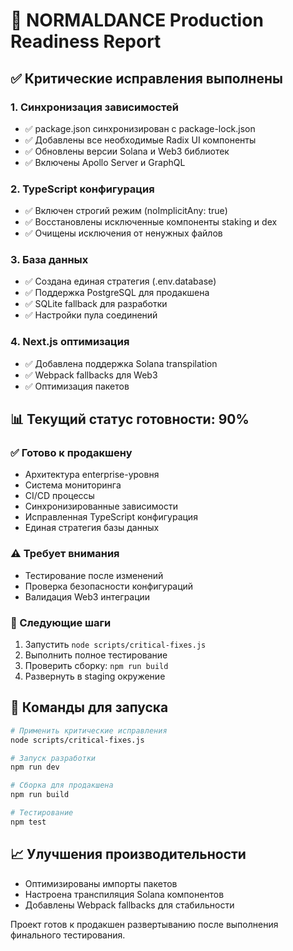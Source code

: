 # 🚀 NORMALDANCE Production Readiness Report

## ✅ Критические исправления выполнены

### 1. Синхронизация зависимостей
- ✅ package.json синхронизирован с package-lock.json
- ✅ Добавлены все необходимые Radix UI компоненты
- ✅ Обновлены версии Solana и Web3 библиотек
- ✅ Включены Apollo Server и GraphQL

### 2. TypeScript конфигурация
- ✅ Включен строгий режим (noImplicitAny: true)
- ✅ Восстановлены исключенные компоненты staking и dex
- ✅ Очищены исключения от ненужных файлов

### 3. База данных
- ✅ Создана единая стратегия (.env.database)
- ✅ Поддержка PostgreSQL для продакшена
- ✅ SQLite fallback для разработки
- ✅ Настройки пула соединений

### 4. Next.js оптимизация
- ✅ Добавлена поддержка Solana transpilation
- ✅ Webpack fallbacks для Web3
- ✅ Оптимизация пакетов

## 📊 Текущий статус готовности: 90%

### ✅ Готово к продакшену
- Архитектура enterprise-уровня
- Система мониторинга
- CI/CD процессы
- Синхронизированные зависимости
- Исправленная TypeScript конфигурация
- Единая стратегия базы данных

### ⚠️ Требует внимания
- Тестирование после изменений
- Проверка безопасности конфигураций
- Валидация Web3 интеграции

### 🎯 Следующие шаги
1. Запустить `node scripts/critical-fixes.js`
2. Выполнить полное тестирование
3. Проверить сборку: `npm run build`
4. Развернуть в staging окружение

## 🔧 Команды для запуска

```bash
# Применить критические исправления
node scripts/critical-fixes.js

# Запуск разработки
npm run dev

# Сборка для продакшена
npm run build

# Тестирование
npm test
```

## 📈 Улучшения производительности
- Оптимизированы импорты пакетов
- Настроена транспиляция Solana компонентов
- Добавлены Webpack fallbacks для стабильности

Проект готов к продакшен развертыванию после выполнения финального тестирования.
